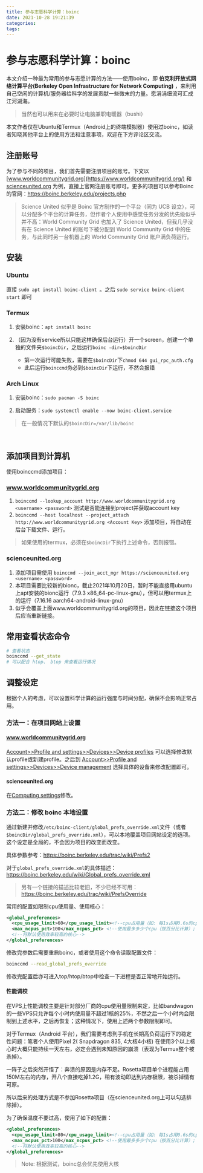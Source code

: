 ```yaml
---
title: 参与志愿科学计算：boinc
date: 2021-10-28 19:21:39
categories:  
tags:
---
```


# 参与志愿科学计算：boinc

本文介绍一种最为常用的参与志愿计算的方法——使用boinc，即 **伯克利开放式网络计算平台(Berkeley Open Infrastructure for Network Computing)** ，来利用自己空闲的计算机/服务器给科学的发展贡献一些微末的力量。愿涓涓细流可汇成江河湖海。

> 当然也可以用来在必要时让电脑兼职电暖器（bushi）

本文作者仅在Ubuntu和Termux（Android上的终端模拟器）使用过boinc，如读者知晓其他平台上的使用方法和注意事项，欢迎在下方评论区交流。

 <!-- more -->

## 注册账号

为了参与不同的项目，我们首先需要注册项目的账号。下文以[www.worldcommunitygrid.org](https://www.worldcommunitygrid.org/) 和 [scienceunited.org](https://scienceunited.org/) 为例，直接上官网注册账号即可。更多的项目可以参考Boinc的官网：https://boinc.berkeley.edu/projects.php

> Science United 似乎是 Boinc 官方制作的一个平台（同为 UCB 设立），可以分配多个平台的计算任务，但作者个人使用中感觉任务分发的优先级似乎并不高：World Community Grid 也加入了 Science United，但我几乎没有在 Science United 的账号下被分配到 World Community Grid 中的任务，与此同时另一台机器上的 World Community Grid 账户满负荷运行。

## 安装

### Ubuntu

直接 `sudo apt install boinc-client `。之后 `sudo service boinc-client start` 即可

### Termux

1. 安装boinc：`apt install boinc`

2. （因为没有service所以只能这样确保后台运行）开一个screen，创建一个单独的文件夹`$boincDir`，之后运行`boinc -dir=$boincDir`

   - 第一次运行可能失败，需要在`$boincDir`下`chmod 644 gui_rpc_auth.cfg`
   - 此后运行`boinccmd`务必到`$boincDir`下运行，不然会报错
   
### Arch Linux

1. 安装boinc：`sudo pacman -S boinc`

2. 启动服务：`sudo systemctl enable --now boinc-client.service`

> 在一般情况下默认的`$boincDir=/var/lib/boinc`

​     


## 添加项目到计算机

使用boinccmd添加项目：

### www.worldcommunitygrid.org

1. `boinccmd --lookup_account http://www.worldcommunitygrid.org <username> <password>` 测试是否能连接到project并获取account key
2. `boinccmd --host localhost --project_attach http://www.worldcommunitygrid.org <Account Key>` 添加项目，将自动在后台下载文件、运行。

> 如果使用的termux，必须在`$boincDir`下执行上述命令，否则报错。

### scienceunited.org

1. 添加项目需使用 `boinccmd --join_acct_mgr https://scienceunited.org <username> <password>`
2. 本项目需要比较新的bionc，截止2021年10月20日，暂时不能直接用ubuntu上apt安装的bionc运行（7.9.3 x86_64-pc-linux-gnu），但可以用termux上的运行（7.16.16 aarch64-android-linux-gnu）
3. 似乎会覆盖上面www.worldcommunitygrid.org的项目，因此在链接这个项目后应当重新链接。



## 常用查看状态命令

```bash
# 查看状态
boinccmd --get_state 
# 可以配合 htop、 btop 来查看运行情况
```





## 调整设定

根据个人的考虑，可以设置科学计算的运行强度与时间分配，确保不会影响正常占用。

### 方法一：在项目网站上设置

#### www.worldcommunitygrid.org

[Account>>Profile and settings>>Devices>>Device profiles](https://www.worldcommunitygrid.org/ms/device/viewProfiles.do) 可以选择修改默认profile或新建profile。之后到 [Account>>Profile and settings>>Devices>>Device management](https://www.worldcommunitygrid.org/ms/device/viewDevices.do) 选择具体的设备来修改配置即可。

#### scienceunited.org

在[Computing settings](https://scienceunited.org/su_compute_prefs.php)修改。

### 方法二：修改 boinc 本地设置

通过新建并修改`/etc/boinc-client/global_prefs_override.xml`文件（或者`$boincDir/global_prefs_override.xml`），可以本地覆盖项目网站设定的选项。这个设定是全局的，不会因为项目的改变而改变。

具体参数参考：<https://boinc.berkeley.edu/trac/wiki/Prefs2>

对于`global_prefs_override.xml`的具体描述：<https://boinc.berkeley.edu/wiki/Global_prefs_override.xml>

> 另有一个链接的描述比较老旧，不少已经不可用：<https://boinc.berkeley.edu/trac/wiki/PrefsOverride>

常用的配置如限制cpu使用量、使用核心：

```xml
<global_preferences>
  <cpu_usage_limit>60</cpu_usage_limit><!--cpu占用量（如: 每1s占用0.6s的cpu）-->
  <max_ncpus_pct>100</max_ncpus_pct> <!--使用最多多少个cpu（按百分比计算）; 注意<max_cpus>已被废弃！-->
  <!--将默认使用效率较高的核心-->
</global_preferences>
```

修改完参数后需要重启boinc，或者使用这个命令读取配置文件：

```bash
boinccmd --read_global_prefs_override
```

修改完配置后亦可进入top/htop/btop中检查一下进程是否正常地开始运行。

#### 性能调校

在VPS上性能调校主要是针对部分厂商的cpu使用量限制来定，比如bandwagon的一些VPS只允许每个小时内使用量不超过1核的25%，不然之后一个小时内会限制到上述水平，之后再恢复；这种情况下，使用上述两个参数限制即可。

对于Termux（Android 平台），我们需要考虑到手机在长期高负荷运行下的稳定性问题：笔者个人使用Pixel 2( Snapdragon 835, 4大核4小核) 在使用3个以上核心时大概只能持续一天左右，必定会遇到未知原因的崩溃（表现为Termux整个被杀掉）。

一阵子之后突然开悟了：奔溃的原因是内存不足。Rosetta项目单个进程能占用150M左右的内存，开八个直接吃掉1.2G，稍有波动即达到内存极限，被杀掉情有可原。

所以后来的处理方式是不参加Rosetta项目（在scienceunited.org上可以勾选排除掉）。

为了确保温度不要过高，使用了如下的配置：

```xml
<global_preferences>
  <cpu_usage_limit>80</cpu_usage_limit><!--cpu占用量（如: 每1s占用0.6s的cpu）-->
  <max_ncpus_pct>100</max_ncpus_pct> <!--使用最多多少个cpu（按百分比计算）; 注意<max_cpus>已被废弃！-->
  <!--将默认使用效率较高的核心-->
</global_preferences>
```

> Note: 根据测试，boinc总会优先使用大核
